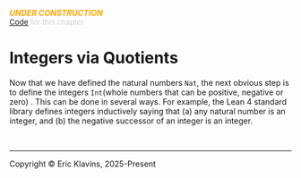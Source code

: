 <span style='color: orange'>***UNDER CONSTRUCTION***</span><br>
<span style='color: lightgray; font-size: 10pt'><a href='https://github.com/klavins/LeanBook/blob/main/main/../LeanBook/Chapters/Integers/Intro.lean'>Code</a> for this chapter</span>
 # Integers via Quotients

Now that we have defined the natural numbers `Nat`, the next obvious step is to define the integers `Int`(whole numbers that can be positive, negative or zero) . This can be done in several ways. For example, the Lean 4 standard library defines integers inductively saying that (a) any natural number is an integer, and (b) the negative successor of an integer is an integer.

 

<div style='height=50px'>&nbsp;</div><hr>
Copyright © Eric Klavins, 2025-Present
